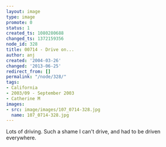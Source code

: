 ```yaml
---
layout: image
type: image
promote: 0
status: 1
created_ts: 1080280688
changed_ts: 1372159356
node_id: 328
title: 00714 - Drive on...
author: anj
created: '2004-03-26'
changed: '2013-06-25'
redirect_from: []
permalink: "/node/328/"
tags:
- California
- 2003/09 - September 2003
- Catherine M
images:
- src: image/images/107_0714-328.jpg
  name: 107_0714-328.jpg
---
```

Lots of driving. Such a shame I can't drive, and had to be driven everywhere.

